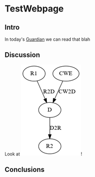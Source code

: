 # TestWebpage
## Intro
In today's [Guardian](https://www.theguardian.com) we can read that blah
## Discussion
Look at ![this diagram](links.png)!
## Conclusions

